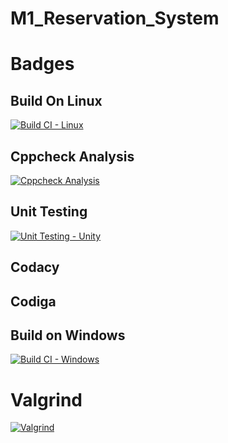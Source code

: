 # M1_Reservation_System
# Badges
## Build On Linux
[![Build CI - Linux](https://github.com/Naresh17025/M1_Bus_reservation_system/actions/workflows/c-cpp.yml/badge.svg)](https://github.com/Naresh17025/M1_Bus_reservation_system/actions/workflows/c-cpp.yml)

## Cppcheck Analysis
[![Cppcheck Analysis](https://github.com/keerthanaBaskar/M1_Scientific_Calculator/actions/workflows/cppcheck_analysis.yml/badge.svg)](https://github.com/keerthanaBaskar/M1_Scientific_Calculator/actions/workflows/cppcheck_analysis.yml)
## Unit Testing
[![Unit Testing - Unity](https://github.com/keerthanaBaskar/M1_Scientific_Calculator/actions/workflows/unittesting.yml/badge.svg)](https://github.com/keerthanaBaskar/M1_Scientific_Calculator/actions/workflows/unittesting.yml)
## Codacy

## Codiga

## Build on Windows
[![Build CI - Windows](https://github.com/keerthanaBaskar/M1_Scientific_Calculator/actions/workflows/Windows-cpp.yml/badge.svg)](https://github.com/keerthanaBaskar/M1_Scientific_Calculator/actions/workflows/Windows-cpp.yml)
# Valgrind
[![Valgrind](https://github.com/KrHarshitha/M1_Reservation_System/actions/workflows/Valgrind.yml/badge.svg)](https://github.com/KrHarshitha/M1_Reservation_System/actions/workflows/Valgrind.yml)
